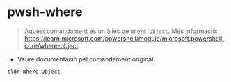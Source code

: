 # pwsh-where

> Aquest comandament és un àlies de `Where-Object`.
> Més informació: <https://learn.microsoft.com/powershell/module/microsoft.powershell.core/where-object>.

- Veure documentació pel comandament original:

`tldr Where-Object`
